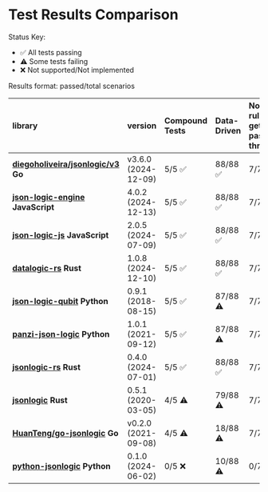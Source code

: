 # Test Results Comparison

Status Key:

- ✅ All tests passing
- ⚠️ Some tests failing
- ❌ Not supported/Not implemented

Results format: passed/total scenarios

| library                                                                                | version             | Compound Tests   | Data-Driven   | Non-rules get passed through   | Single operator tests   |
|:---------------------------------------------------------------------------------------|:--------------------|:-----------------|:--------------|:-------------------------------|:------------------------|
| **[diegoholiveira/jsonlogic/v3](https://github.com/diegoholiveira/jsonlogic) Go**      | v3.6.0 (2024-12-09) | 5/5 ✅            | 88/88 ✅       | 7/7 ✅                          | 178/178 ✅               |
| **[json-logic-engine](https://github.com/TotalTechGeek/json-logic-engine) JavaScript** | 4.0.2 (2024-12-13)  | 5/5 ✅            | 88/88 ✅       | 7/7 ✅                          | 178/178 ✅               |
| **[json-logic-js](https://github.com/jwadhams/json-logic-js) JavaScript**              | 2.0.5 (2024-07-09)  | 5/5 ✅            | 88/88 ✅       | 7/7 ✅                          | 178/178 ✅               |
| **[datalogic-rs](https://github.com/Open-Payments/datalogic-rs) Rust**                 | 1.0.8 (2024-12-10)  | 5/5 ✅            | 88/88 ✅       | 7/7 ✅                          | 178/178 ✅               |
| **[json-logic-qubit](https://github.com/nadirizr/json-logic-py) Python**               | 0.9.1 (2018-08-15)  | 5/5 ✅            | 87/88 ⚠️      | 7/7 ✅                          | 178/178 ✅               |
| **[panzi-json-logic](https://github.com/panzi/panzi-json-logic) Python**               | 1.0.1 (2021-09-12)  | 5/5 ✅            | 87/88 ⚠️      | 7/7 ✅                          | 178/178 ✅               |
| **[jsonlogic-rs](https://github.com/Bestowinc/json-logic-rs) Rust**                    | 0.4.0 (2024-07-01)  | 5/5 ✅            | 88/88 ✅       | 7/7 ✅                          | 176/178 ⚠️              |
| **[jsonlogic](https://github.com/marvindv/jsonlogic_rs) Rust**                         | 0.5.1 (2020-03-05)  | 4/5 ⚠️           | 79/88 ⚠️      | 7/7 ✅                          | 150/178 ⚠️              |
| **[HuanTeng/go-jsonlogic](https://github.com/HuanTeng/go-jsonlogic) Go**               | v0.2.0 (2021-09-08) | 4/5 ⚠️           | 18/88 ⚠️      | 7/7 ✅                          | 138/178 ⚠️              |
| **[python-jsonlogic](https://github.com/Viicos/jsonlogic) Python**                     | 0.1.0 (2024-06-02)  | 0/5 ❌            | 10/88 ⚠️      | 0/7 ❌                          | 53/178 ⚠️               |